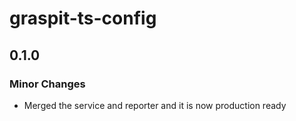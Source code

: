 # graspit-ts-config

## 0.1.0

### Minor Changes

- Merged the service and reporter and it is now production ready
